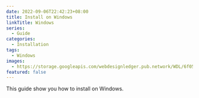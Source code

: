```yaml
---
date: 2022-09-06T22:42:23+08:00
title: Install on Windows
linkTitle: Windows
series: 
  - Guide
categories:
  - Installation
tags:
  - Windows
images:
  - https://storage.googleapis.com/webdesignledger.pub.network/WDL/6f050e39-windows_10_logoblue.svg-copy_windows.jpg?width=1280&height=620
featured: false
---
```


This guide show you how to install on Windows.
